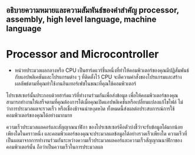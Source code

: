 ## อธิบายความหมายและความสัมพันธ์ของคำสำคัญ processor, assembly, high level language, machine language
# Processor and Microcontroller
- หน่วยประมวลผลกลางหรือ CPU เป็นฮาร์ดแวร์ชิ้นหนึ่งที่ทำให้คอมพิวเตอร์ของคุณมีปฏิสัมพันธ์กับแอปพลิเคชันและโปรแกรมต่าง ๆ ที่ติดตั้งไว้ CPU จะตีความคำสั่งของโปรแกรมและสร้างผลลัพธ์ตามที่คุณทำใช้งานอินเทอร์เฟซในขณะที่คุณใช้คอมพิวเตอร์

โปรเซสเซอร์นั้นประกอบด้วยฮาร์ดแวร์ที่ทำงานร่วมกันเพื่อส่งข้อมูล เพื่อให้คอมพิวเตอร์ของคุณสามารถทำงานให้เสร็จตามที่คุณต้องการได้เมื่อคุณเปิดแอปพลิเคชันหรือเปลี่ยนแปลงแก้ไขไฟล์ ไม่ว่าการประมวลผลจะรวดเร็ว หรือเชื่องช้าจนน่าหงุดหงิด ทั้งหมดนี้ส่งผลต่อประสบการณ์การใช้คอมพิวเตอร์ของคุณได้อย่างมากมาย

ความเร็วประมวลผลคอร์และสัญญาณนาฬิกา ของโปรเซสเซอร์คือตัวบ่งชี้ว่าจะรับข้อมูลได้มากน้อยเพียงใดในคราวหนึ่ง และคอมพิวเตอร์ของคุณจะประมวลผลข้อมูลได้อย่างรวดเร็วเพียงใด ความเร็วที่เป็นผลมาจากการทำงานร่วมกันระหว่างความเร็วประมวลผลคอร์และความเร็วสัญญาณนาฬิกาของคอมพิวเตอร์นั้น ถือว่าเป็นความเร็วในการประมวลผล
